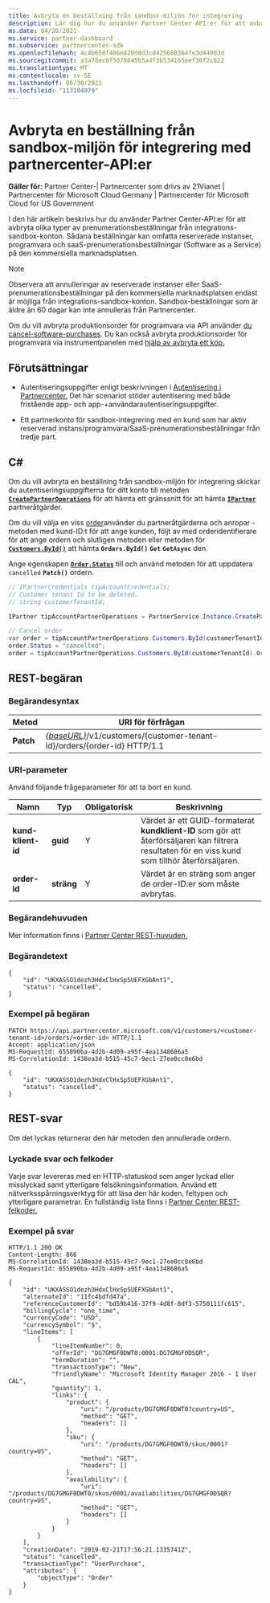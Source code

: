 ```yaml
---
title: Avbryta en beställning från sandbox-miljön för integrering
description: Lär dig hur du använder Partner Center-API:er för att avbryta olika typer av prenumerationsbeställningar från integrations-sandbox-konton.
ms.date: 04/28/2021
ms.service: partner-dashboard
ms.subservice: partnercenter-sdk
ms.openlocfilehash: 4c4b658f406e420d8d3cd425688364fe3d440d3d
ms.sourcegitcommit: a3a78ec0f5078645b5a4f3b534165eef30f2c822
ms.translationtype: MT
ms.contentlocale: sv-SE
ms.lasthandoff: 06/30/2021
ms.locfileid: "113104979"
---
```

# <a name="cancel-an-order-from-the-integration-sandbox-using-partner-center-apis"></a>Avbryta en beställning från sandbox-miljön för integrering med partnercenter-API:er

**Gäller för:** Partner Center-| Partnercenter som drivs av 21Vianet | Partnercenter för Microsoft Cloud Germany | Partnercenter för Microsoft Cloud for US Government

I den här artikeln beskrivs hur du använder Partner Center-API:er för att avbryta olika typer av prenumerationsbeställningar från integrations-sandbox-konton. Sådana beställningar kan omfatta reserverade instanser, programvara och saaS-prenumerationsbeställningar (Software as a Service) på den kommersiella marknadsplatsen.

> [!NOTE] 
> Observera att annulleringar av reserverade instanser eller SaaS-prenumerationsbeställningar på den kommersiella marknadsplatsen endast är möjliga från integrations-sandbox-konton. Sandbox-beställningar som är äldre än 60 dagar kan inte annulleras från Partnercenter.

Om du vill avbryta produktionsorder för programvara via API använder [du cancel-software-purchases](cancel-software-purchases.md).
Du kan också avbryta produktionsorder för programvara via instrumentpanelen med [hjälp av avbryta ett köp.](/partner-center/csp-software-subscriptions)

## <a name="prerequisites"></a>Förutsättningar

- Autentiseringsuppgifter enligt beskrivningen i [Autentisering i Partnercenter.](partner-center-authentication.md) Det här scenariot stöder autentisering med både fristående app- och app-+användarautentiseringsuppgifter.

- Ett partnerkonto för sandbox-integrering med en kund som har aktiv reserverad instans/programvara/SaaS-prenumerationsbeställningar från tredje part.

## <a name="c"></a>C\#

Om du vill avbryta en beställning från sandbox-miljön för integrering skickar du autentiseringsuppgifterna för ditt konto till metoden [**`CreatePartnerOperations`**](/dotnet/api/microsoft.store.partnercenter.partnerservice.instance) för att hämta ett gränssnitt för att hämta [**`IPartner`**](/dotnet/api/microsoft.store.partnercenter.ipartner) partneråtgärder.

Om du vill välja en viss [order](order-resources.md#order)använder du partneråtgärderna och anropar -metoden med kund-ID:t för att ange kunden, följt av med orderidentifierare för att ange ordern och slutligen metoden eller metoden för [**`Customers.ById()`**](/dotnet/api/microsoft.store.partnercenter.customers.icustomercollection.byid) att hämta **`Orders.ById()`** **`Get`** **`GetAsync`** den.

Ange egenskapen [**`Order.Status`**](order-resources.md#order) till och använd metoden för att uppdatera `cancelled` **`Patch()`** ordern.

``` csharp
// IPartnerCredentials tipAccountCredentials;
// Customer tenant Id to be deleted.
// string customerTenantId;

IPartner tipAccountPartnerOperations = PartnerService.Instance.CreatePartnerOperations(tipAccountCredentials);

// Cancel order
var order = tipAccountPartnerOperations.Customers.ById(customerTenantId).Orders.ById(orderId).Get();
order.Status = "cancelled";
order = tipAccountPartnerOperations.Customers.ById(customerTenantId).Orders.ById(orderId).Patch(order);

```

## <a name="rest-request"></a>REST-begäran

### <a name="request-syntax"></a>Begärandesyntax

| Metod     | URI för förfrågan                                                                            |
|------------|----------------------------------------------------------------------------------------|
| **Patch** | [*{baseURL}*](partner-center-rest-urls.md)/v1/customers/{customer-tenant-id}/orders/{order-id} HTTP/1.1 |

### <a name="uri-parameter"></a>URI-parameter

Använd följande frågeparameter för att ta bort en kund.

| Namn                   | Typ     | Obligatorisk | Beskrivning                                                                                                                                            |
|------------------------|----------|----------|--------------------------------------------------------------------------------------------------------------------------------------------------------|
| **kund-klient-id** | **guid** | Y        | Värdet är ett GUID-formaterat **kundklient-ID** som gör att återförsäljaren kan filtrera resultaten för en viss kund som tillhör återförsäljaren. |
| **order-id** | **sträng** | Y        | Värdet är en sträng som anger de order-ID:er som måste avbrytas. |

### <a name="request-headers"></a>Begärandehuvuden

Mer information finns i [Partner Center REST-huvuden.](headers.md)

### <a name="request-body"></a>Begärandetext

```http
{
    "id": "UKXASSO1dezh3HdxClHxSp5UEFXGbAnt1",
    "status": "cancelled",
}
```

### <a name="request-example"></a>Exempel på begäran

```http
PATCH https://api.partnercenter.microsoft.com/v1/customers/<customer-tenant-id>/orders/<order-id> HTTP/1.1
Accept: application/json
MS-RequestId: 655890ba-4d2b-4d09-a95f-4ea1348686a5
MS-CorrelationId: 1438ea3d-b515-45c7-9ec1-27ee0cc8e6bd

{
    "id": "UKXASSO1dezh3HdxClHxSp5UEFXGbAnt1",
    "status": "cancelled",
}
```

## <a name="rest-response"></a>REST-svar

Om det lyckas returnerar den här metoden den annullerade ordern.

### <a name="response-success-and-error-codes"></a>Lyckade svar och felkoder

Varje svar levereras med en HTTP-statuskod som anger lyckad eller misslyckad samt ytterligare felsökningsinformation. Använd ett nätverksspårningsverktyg för att läsa den här koden, feltypen och ytterligare parametrar. En fullständig lista finns i [Partner Center REST-felkoder.](error-codes.md)

### <a name="response-example"></a>Exempel på svar

```http
HTTP/1.1 200 OK
Content-Length: 866
MS-CorrelationId: 1438ea3d-b515-45c7-9ec1-27ee0cc8e6bd
MS-RequestId: 655890ba-4d2b-4d09-a95f-4ea1348686a5

{
    "id": "UKXASSO1dezh3HdxClHxSp5UEFXGbAnt1",
    "alternateId": "11fc4bdfd47a",
    "referenceCustomerId": "bd59b416-37f9-4d8f-8df3-5750111fc615",
    "billingCycle": "one_time",
    "currencyCode": "USD",
    "currencySymbol": "$",
    "lineItems": [
        {
            "lineItemNumber": 0,
            "offerId": "DG7GMGF0DWT0:0001:DG7GMGF0DSQR",
            "termDuration": "",
            "transactionType": "New",
            "friendlyName": "Microsoft Identity Manager 2016 - 1 User CAL",
            "quantity": 1,
            "links": {
                "product": {
                    "uri": "/products/DG7GMGF0DWT0?country=US",
                    "method": "GET",
                    "headers": []
                },
                "sku": {
                    "uri": "/products/DG7GMGF0DWT0/skus/0001?country=US",
                    "method": "GET",
                    "headers": []
                },
                "availability": {
                    "uri": "/products/DG7GMGF0DWT0/skus/0001/availabilities/DG7GMGF0DSQR?country=US",
                    "method": "GET",
                    "headers": []
                }
            }
        }
    ],
    "creationDate": "2019-02-21T17:56:21.1335741Z",
    "status": "cancelled",
    "transactionType": "UserPurchase",
    "attributes": {
        "objectType": "Order"
    }
}
```
